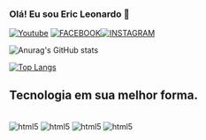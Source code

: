 ### Olá! Eu sou Eric Leonardo 🦁 

[![Youtube](https://img.shields.io/badge/YouTube-FF0000?style=for-the-badge&logo=youtube&logoColor=white)](https://www.youtube.com/channel/UCTQURLM-JT124LeNPGCdtOw)
[![FACEBOOK](https://img.shields.io/badge/Facebook-1877F2?style=for-the-badge&logo=facebook&logoColor=white)](https://www.facebook.com/eric.leonardocarvalho.7)[![INSTAGRAM](https://img.shields.io/badge/Instagram-E4405F?style=for-the-badge&logo=instagram&logoColor=white)](https://www.instagram.com/voidzin.xit/)

![Anurag's GitHub stats](https://github-readme-stats.vercel.app/api?username=anuraghazra&count_private=true&theme=onedark)

[![Top Langs](https://github-readme-stats.vercel.app/api/top-langs/?username=anuraghazra&layout=compact)](https://github.com//github-readme-stats)

## Tecnologia em sua melhor forma.
<div style="display: inline_block"><br/>
<img align="center" alt="html5" src="https://img.shields.io/badge/HTML5-E34F26?style=for-the-badge&logo=html5&logoColor=white">
<img align="center" alt="html5" src="https://img.shields.io/badge/CSS3-1572B6?style=for-the-badge&logo=css3&logoColor=white%22%3E">
<img align="center" alt="html5" src="https://img.shields.io/badge/JavaScript-F7DF1E?style=for-the-badge&logo=javascript&logoColor=black">
<img align="center" alt="html5" src="https://img.shields.io/badge/React-20232A?style=for-the-badge&logo=react&logoColor=61DAFB%22%3E">
</div>
